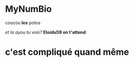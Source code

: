 # MyNumBio

coucou <b>les</b> potos</br>

<a hreflolilol>
  <i>et la ayou tu vois?</i>
  <b> Eloidu59 on t'attend</b>
  <h1> c'est compliqué quand même</h1>
